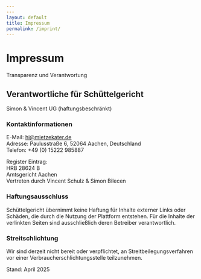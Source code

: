 ```yaml
---
---
layout: default
title: Impressum
permalink: /imprint/
---
```


# Impressum

Transparenz und Verantwortung

## Verantwortliche für Schüttelgericht
Simon & Vincent UG (haftungsbeschränkt)

### Kontaktinformationen
E-Mail: hi@mietzekater.de  
Adresse: Paulusstraße 6, 52064 Aachen, Deutschland  
Telefon: +49 (0) 15222 985887

Register Eintrag:  
HRB 28624 B  
Amtsgericht Aachen  
Vertreten durch Vincent Schulz & Simon Bilecen

### Haftungsausschluss
Schüttelgericht übernimmt keine Haftung für Inhalte externer Links oder Schäden, die durch die Nutzung der Plattform entstehen. Für die Inhalte der verlinkten Seiten sind ausschließlich deren Betreiber verantwortlich.

### Streitschlichtung
Wir sind derzeit nicht bereit oder verpflichtet, an Streitbeilegungsverfahren vor einer Verbraucherschlichtungsstelle teilzunehmen.

Stand: April 2025
